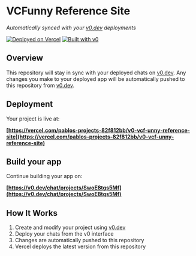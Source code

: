 # VCFunny Reference Site

*Automatically synced with your [v0.dev](https://v0.dev) deployments*

[![Deployed on Vercel](https://img.shields.io/badge/Deployed%20on-Vercel-black?style=for-the-badge&logo=vercel)](https://vercel.com/pablos-projects-82f812bb/v0-vcf-unny-reference-site)
[![Built with v0](https://img.shields.io/badge/Built%20with-v0.dev-black?style=for-the-badge)](https://v0.dev/chat/projects/SwoE8tgs5Mf)

## Overview

This repository will stay in sync with your deployed chats on [v0.dev](https://v0.dev).
Any changes you make to your deployed app will be automatically pushed to this repository from [v0.dev](https://v0.dev).

## Deployment

Your project is live at:

**[https://vercel.com/pablos-projects-82f812bb/v0-vcf-unny-reference-site](https://vercel.com/pablos-projects-82f812bb/v0-vcf-unny-reference-site)**

## Build your app

Continue building your app on:

**[https://v0.dev/chat/projects/SwoE8tgs5Mf](https://v0.dev/chat/projects/SwoE8tgs5Mf)**

## How It Works

1. Create and modify your project using [v0.dev](https://v0.dev)
2. Deploy your chats from the v0 interface
3. Changes are automatically pushed to this repository
4. Vercel deploys the latest version from this repository